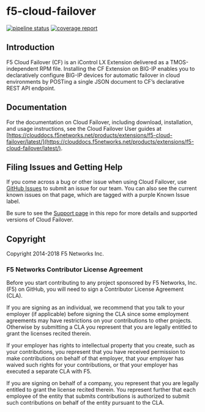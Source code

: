 # f5-cloud-failover

[![pipeline status](https://github.com/f5networks/f5-cloud-failover/badges/develop/pipeline.svg)](https://github.com/f5networks/f5-cloud-failover/commits/develop)
[![coverage report](https://github.com/f5networks/f5-cloud-failover/badges/develop/coverage.svg)](https://github.com/f5networks/f5-cloud-failover/commits/develop)

## Introduction

F5 Cloud Failover (CF) is an iControl LX Extension delivered as a TMOS-independent RPM file. Installing the CF Extension on BIG-IP enables you to declaratively configure BIG-IP devices for automatic failover in cloud environments by POSTing a single JSON document to CF’s declarative REST API endpoint.

## Documentation

For the documentation on Cloud Failover, including download, installation, and usage instructions, see the Cloud Failover User guides at [https://clouddocs.f5networks.net/products/extensions/f5-cloud-failover/latest/](https://clouddocs.f5networks.net/products/extensions/f5-cloud-failover/latest/).

## Filing Issues and Getting Help

If you come across a bug or other issue when using Cloud Failover, use [GitHub Issues](https://github.com/f5networks/f5-cloud-failover/issues) to submit an issue for our team.  You can also see the current known issues on that page, which are tagged with a purple Known Issue label.  

Be sure to see the [Support page](SUPPORT.md) in this repo for more details and supported versions of Cloud Failover.

## Copyright

Copyright 2014-2018 F5 Networks Inc.

### F5 Networks Contributor License Agreement

Before you start contributing to any project sponsored by F5 Networks, Inc. (F5) on GitHub, you will need to sign a Contributor License Agreement (CLA).  

If you are signing as an individual, we recommend that you talk to your employer (if applicable) before signing the CLA since some employment agreements may have restrictions on your contributions to other projects. Otherwise by submitting a CLA you represent that you are legally entitled to grant the licenses recited therein.  

If your employer has rights to intellectual property that you create, such as your contributions, you represent that you have received permission to make contributions on behalf of that employer, that your employer has waived such rights for your contributions, or that your employer has executed a separate CLA with F5.

If you are signing on behalf of a company, you represent that you are legally entitled to grant the license recited therein. You represent further that each employee of the entity that submits contributions is authorized to submit such contributions on behalf of the entity pursuant to the CLA.